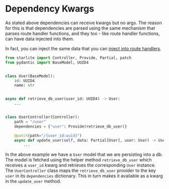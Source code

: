 # Dependency Kwargs

As stated above dependencies can receive kwargs but no args. The reason for this is that dependencies are parsed using
the same mechanism that parses route handler functions, and they too - like route handler functions, can have data
injected into them.

In fact, you can inject the same data that you
can [inject into route handlers](../2-route-handlers/1_http_route_handlers.md#http-route-handlers-kwargs).

```python
from starlite import Controller, Provide, Partial, patch
from pydantic import BaseModel, UUID4


class User(BaseModel):
    id: UUID4
    name: str


async def retrieve_db_user(user_id: UUID4) -> User:
    ...


class UserController(Controller):
    path = "/user"
    dependencies = {"user": Provide(retrieve_db_user)}

    @patch(path="/{user_id:uuid}")
    async def update_user(self, data: Partial[User], user: User) -> User:
        ...
```

In the above example we have a `User` model that we are persisting into a db. The model is fetched using the helper
method `retrieve_db_user` which receives a `user_id` kwarg and retrieves the corresponding `User` instance.
The `UserController` class maps the `retrieve_db_user` provider to the key `user` in its `dependencies` dictionary. This
in turn makes it available as a kwarg in the `update_user` method.
